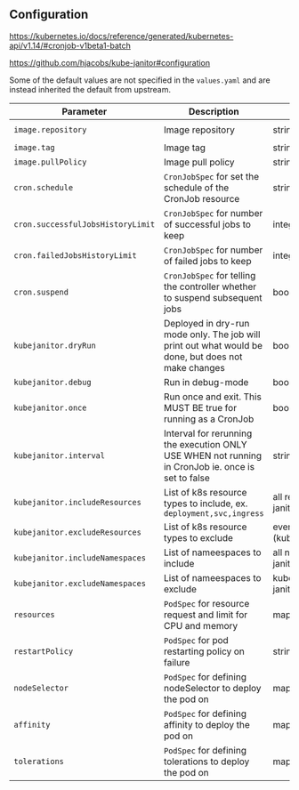 ## Configuration

https://kubernetes.io/docs/reference/generated/kubernetes-api/v1.14/#cronjob-v1beta1-batch

https://github.com/hjacobs/kube-janitor#configuration

Some of the default values are not specified in the `values.yaml` and are instead inherited the default from upstream.

| Parameter                | Description                                                  | Type    | Default                     |
| ------------------------ | ------------------------------------------------------------ | ------- | --------------------------- |
| `image.repository`       | Image repository                                             | string  | `hjacobs/kube-janitor`      |
| `image.tag`              | Image tag                                                    | string  | `19.9.0`                    |
| `image.pullPolicy`       | Image pull policy                                            | string  | `IfNotPresent`              |
| `cron.schedule`          | `CronJobSpec` for set the schedule of the CronJob resource   | string  | `*/5 * * * *`               |
| `cron.successfulJobsHistoryLimit` | `CronJobSpec` for number of successful jobs to keep | integer | `3` (k8s default)           |
| `cron.failedJobsHistoryLimit`     | `CronJobSpec` for number of failed jobs to keep     | integer | `3`                         |
| `cron.suspend`           | `CronJobSpec` for telling the controller whether to suspend subsequent jobs | boolean | false (k8s default) |
| `kubejanitor.dryRun`     | Deployed in dry-run mode only. The job will print out what would be done, but does not make changes | boolean | false |
| `kubejanitor.debug`      | Run in debug-mode                                             | boolean | false |
| `kubejanitor.once`       | Run once and exit. This MUST BE true for running as a CronJob | boolnea | true  |
| `kubejanitor.interval`   | Interval for rerunning the execution ONLY USE WHEN not running in CronJob ie. once is set to false | string  | 30s (kube-janitor default)   |
| `kubejanitor.includeResources`  | List of k8s resource types to include, ex. `deployment,svc,ingress` | all resources (kube-janitor default) |
| `kubejanitor.excludeResources`  | List of k8s resource types to exclude | events,controllerrevisions (kube-janitor default) |
| `kubejanitor.includeNamespaces` | List of nameespaces to include | all namespaces (kube-janitor default) |
| `kubejanitor.excludeNamespaces` | List of nameespaces to exclude | kube-system (kube-janitor default) |
| `resources`              | `PodSpec` for resource request and limit for CPU and memory | map     | `{}`                        |
| `restartPolicy`          | `PodSpec` for pod restarting policy on failure              | string  | `OnFailure`                 |
| `nodeSelector`           | `PodSpec` for defining nodeSelector to deploy the pod on    | map     | |
| `affinity`               | `PodSpec` for defining affinity to deploy the pod on        | map     | |
| `tolerations`            | `PodSpec` for defining tolerations to deploy the pod on     | map     | |